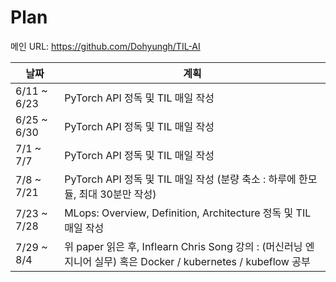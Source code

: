# Plan

메인 URL: https://github.com/Dohyungh/TIL-AI

| 날짜        | 계획                                                                                                           |
| ----------- | -------------------------------------------------------------------------------------------------------------- |
| 6/11 ~ 6/23 | PyTorch API 정독 및 TIL 매일 작성                                                                              |
| 6/25 ~ 6/30 | PyTorch API 정독 및 TIL 매일 작성                                                                              |
| 7/1 ~ 7/7   | PyTorch API 정독 및 TIL 매일 작성                                                                              |
| 7/8 ~ 7/21  | PyTorch API 정독 및 TIL 매일 작성 (분량 축소 : 하루에 한모듈, 최대 30분만 작성)                                |
| 7/23 ~ 7/28 | MLops: Overview, Definition, Architecture 정독 및 TIL 매일 작성                                                |
| 7/29 ~ 8/4  | 위 paper 읽은 후, Inflearn Chris Song 강의 : (머신러닝 엔지니어 실무) 혹은 Docker / kubernetes / kubeflow 공부 |
